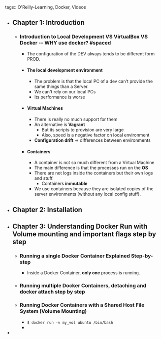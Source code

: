 tags:: O'Reilly-Learning, Docker, Videos

- ## Chapter 1: Introduction
	- ### Introduction to Local Development VS VirtualBox VS Docker -- WHY use docker? #spaced
		- The configuration of the DEV always tends to be different form PROD.
		- #### The local development environment
			- The problem is that the local PC of a dev can't provide the same things than a Server.
			- We can't rely on our local PCs
			- Its performance is worse
		- #### Virtual Machines
			- There is really no much support for them
			- An alternative is **Vagrant**
				- But its scripts to provision are very large
				- Also, speed is a negative factor on local environment
			- **Configuration drift** => differences between environments
		- #### Containers
			- A container is not so much different from a Virtual Machine
			- The main difference is that the processes run on the **OS**
			- There are not logs inside the containers but their own logs and stuff.
				- Containers **immutable**
			- We use containers because they are isolated copies of the server environments (without any local config stuff).
- ## Chapter 2: Installation
- ## Chapter 3: Understanding Docker Run with Volume mounting and important flags step by step
	- ### Running a single Docker Container Explained Step-by-step
		- Inside a Docker Container, **only one** process is running.
	- ### Running multiple Docker Containers, detaching and docker attach step by step
	- ### Running Docker Containers with a Shared Host File System (Volume Mounting)
		- `$ docker run -v my_vol ubuntu /bin/bash`
		-
-
